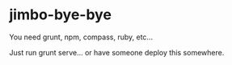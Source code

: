 jimbo-bye-bye
=============

You need grunt, npm, compass, ruby, etc... 

Just run grunt serve... or have someone deploy this somewhere.
